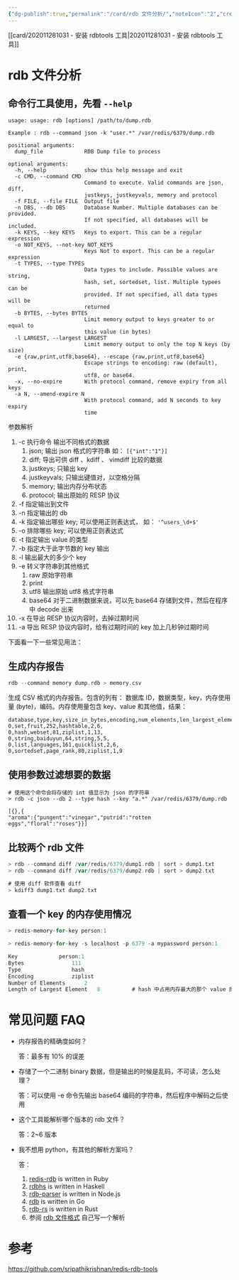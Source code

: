 ```yaml
---
{"dg-publish":true,"permalink":"/card/rdb 文件分析/","noteIcon":"2","created":"2020-11-09T21:44:35+08:00","updated":"2024-09-08T11:53:05+08:00"}
---
```



[[card/202011281031 - 安装 rdbtools 工具\|202011281031 - 安装 rdbtools 工具]]

# rdb 文件分析

## 命令行工具使用，先看 `--help`

``` shell
usage: usage: rdb [options] /path/to/dump.rdb

Example : rdb --command json -k "user.*" /var/redis/6379/dump.rdb

positional arguments:
  dump_file             RDB Dump file to process

optional arguments:
  -h, --help            show this help message and exit
  -c CMD, --command CMD     
                        Command to execute. Valid commands are json, diff,
                        justkeys, justkeyvals, memory and protocol
  -f FILE, --file FILE  Output file
  -n DBS, --db DBS      Database Number. Multiple databases can be provided.
                        If not specified, all databases will be included.
  -k KEYS, --key KEYS   Keys to export. This can be a regular expression
  -o NOT_KEYS, --not-key NOT_KEYS
                        Keys Not to export. This can be a regular expression
  -t TYPES, --type TYPES
                        Data types to include. Possible values are string,
                        hash, set, sortedset, list. Multiple typees can be
                        provided. If not specified, all data types will be
                        returned
  -b BYTES, --bytes BYTES
                        Limit memory output to keys greater to or equal to
                        this value (in bytes)
  -l LARGEST, --largest LARGEST
                        Limit memory output to only the top N keys (by size)
  -e {raw,print,utf8,base64}, --escape {raw,print,utf8,base64}
                        Escape strings to encoding: raw (default), print,
                        utf8, or base64.
  -x, --no-expire       With protocol command, remove expiry from all keys
  -a N, --amend-expire N
                        With protocol command, add N seconds to key expiry
                        time
```

参数解析
1. -c 执行命令 输出不同格式的数据
	1. json; 输出 json 格式的字符串  如： `[{"int":"1"}]`
	2. diff; 导出可供 diff 、kdiff 、 vimdiff 比较的数据
	3. justkeys; 只输出 key
	4. justkeyvals; 只输出键值对，以空格分隔
	5. memory; 输出内存分布状态
	6. protocol; 输出原始的 RESP 协议
2. -f 指定输出到文件
3. -n 指定输出的 db
4. -k 指定输出哪些 key; 可以使用正则表达式， 如： `'^users_\d+$'`
5. -o 排除哪些 key; 可以使用正则表达式
6. -t 指定输出 value 的类型
7. -b 指定大于此字节数的 key 输出
8. -l 输出最大的多少个 key
9. -e 转义字符串到其他格式
	1. raw 原始字符串
	2. print
	3. utf8 输出原始 utf8 格式字符串
	4. base64 对于二进制数据来说，可以先 base64 存储到文件，然后在程序中 decode 出来
10. -x 在导出 RESP 协议内容时，去掉过期时间
11. -a 导出 RESP 协议内容时，给有过期时间的 key 加上几秒钟过期时间

下面看一下一些常见用法：

## 生成内存报告

```Go
rdb --command memory dump.rdb > memory.csv
```

生成 CSV 格式的内存报告。包含的列有：
数据库 ID，数据类型，key，内存使用量 (byte)，编码。内存使用量包含 key、value 和其他值，结果：
``` csv
database,type,key,size_in_bytes,encoding,num_elements,len_largest_element,expiry
0,set,fruit,252,hashtable,2,6,
0,hash,webset,81,ziplist,1,13,
0,string,baiduyun,64,string,5,5,
0,list,languages,161,quicklist,2,6,
0,sortedset,page_rank,80,ziplist,1,9
```

## 使用参数过滤想要的数据

``` shell
# 使用这个命令会将存储的 int 值显示为 json 的字符串
> rdb -c json --db 2 --type hash --key "a.*" /var/redis/6379/dump.rdb

[{},{
"aroma":{"pungent":"vinegar","putrid":"rotten eggs","floral":"roses"}}]

```

## 比较两个 rdb 文件

```Go
> rdb --command diff /var/redis/6379/dump1.rdb | sort > dump1.txt
> rdb --command diff /var/redis/6379/dump2.rdb | sort > dump2.txt

# 使用 diff 软件查看 diff
> kdiff3 dump1.txt dump2.txt
```

## 查看一个 key 的内存使用情况

```Go
> redis-memory-for-key person:1

> redis-memory-for-key -s localhost -p 6379 -a mypassword person:1

Key 			person:1
Bytes				111
Type				hash
Encoding			ziplist
Number of Elements		2
Length of Largest Element	8          # hash 中占用内存最大的那个 value 的占用字节数
```

# 常见问题 FAQ

- 内存报告的精确度如何？

	答：最多有 10% 的误差

- 存储了一个二进制 binary 数据，但是输出的时候是乱码，不可读，怎么处理？

	答：可以使用 -e 命令先输出 base64 编码的字符串，然后程序中解码之后使用
	
- 这个工具能解析哪个版本的 rdb 文件？
	
	答：2~6 版本
	
- 我不想用 python，有其他的解析方案吗？
	
	答：
	1.  [redis-rdb](https://github.com/nrk/redis-rdb) is written in Ruby
	2.  [rdbhs](https://github.com/esmooov/rdbhs) is written in Haskell
	3.  [rdb-parser](https://github.com/pconstr/rdb-parser) is written in Node.js
	4.  [rdb](https://github.com/titanous/rdb) is written in Go
	5.  [rdb-rs](https://github.com/badboy/rdb-rs) is written in Rust
	6.  参阅 [rdb 文件格式](https://github.com/sripathikrishnan/redis-rdb-tools/wiki/Redis-RDB-Dump-File-Format) 自己写一个解析

# 参考

https://github.com/sripathikrishnan/redis-rdb-tools
